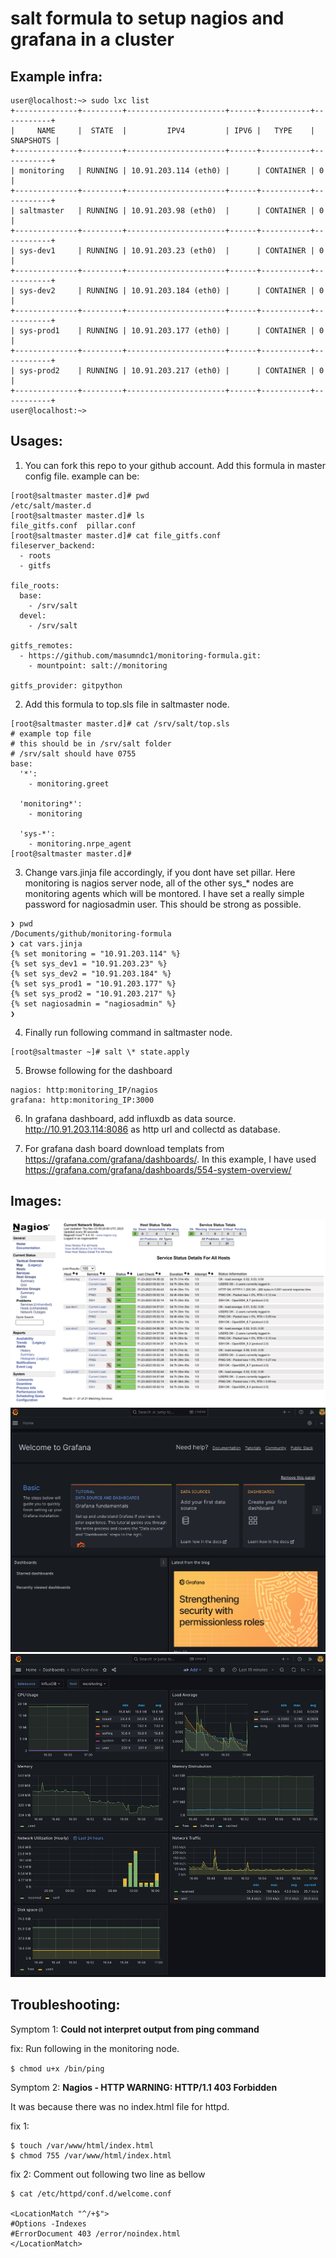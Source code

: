 # salt formula to setup nagios and grafana in a cluster

## Example infra:
```
user@localhost:~> sudo lxc list
+--------------+---------+----------------------+------+-----------+-----------+
|     NAME     |  STATE  |         IPV4         | IPV6 |   TYPE    | SNAPSHOTS |
+--------------+---------+----------------------+------+-----------+-----------+
| monitoring   | RUNNING | 10.91.203.114 (eth0) |      | CONTAINER | 0         |
+--------------+---------+----------------------+------+-----------+-----------+
| saltmaster   | RUNNING | 10.91.203.98 (eth0)  |      | CONTAINER | 0         |
+--------------+---------+----------------------+------+-----------+-----------+
| sys-dev1     | RUNNING | 10.91.203.23 (eth0)  |      | CONTAINER | 0         |
+--------------+---------+----------------------+------+-----------+-----------+
| sys-dev2     | RUNNING | 10.91.203.184 (eth0) |      | CONTAINER | 0         |
+--------------+---------+----------------------+------+-----------+-----------+
| sys-prod1    | RUNNING | 10.91.203.177 (eth0) |      | CONTAINER | 0         |
+--------------+---------+----------------------+------+-----------+-----------+
| sys-prod2    | RUNNING | 10.91.203.217 (eth0) |      | CONTAINER | 0         |
+--------------+---------+----------------------+------+-----------+-----------+
user@localhost:~>
```

## Usages:
1. You can fork this repo to your github account.
Add this formula in master config file. example can be:

```
[root@saltmaster master.d]# pwd
/etc/salt/master.d
[root@saltmaster master.d]# ls
file_gitfs.conf  pillar.conf
[root@saltmaster master.d]# cat file_gitfs.conf
fileserver_backend:
  - roots
  - gitfs

file_roots:
  base:
    - /srv/salt
  devel:
    - /srv/salt

gitfs_remotes:
  - https://github.com/masumndc1/monitoring-formula.git:
    - mountpoint: salt://monitoring

gitfs_provider: gitpython

```
2. Add this formula to top.sls file in saltmaster node.
```
[root@saltmaster master.d]# cat /srv/salt/top.sls
# example top file
# this should be in /srv/salt folder
# /srv/salt should have 0755
base:
  '*':
    - monitoring.greet

  'monitoring*':
    - monitoring

  'sys-*':
    - monitoring.nrpe_agent
[root@saltmaster master.d]#

```
3. Change vars.jinja file accordingly, if you dont have set pillar.
Here monitoring is nagios server node, all of the other sys_* nodes
are monitoring agents which will be montored. I have set a really
simple password for nagiosadmin user. This should be strong as possible.

```
❯ pwd
/Documents/github/monitoring-formula
❯ cat vars.jinja
{% set monitoring = "10.91.203.114" %}
{% set sys_dev1 = "10.91.203.23" %}
{% set sys_dev2 = "10.91.203.184" %}
{% set sys_prod1 = "10.91.203.177" %}
{% set sys_prod2 = "10.91.203.217" %}
{% set nagiosadmin = "nagiosadmin" %}
❯
```

4. Finally run following command in saltmaster node.
```
[root@saltmaster ~]# salt \* state.apply
```

5. Browse following for the dashboard
```
nagios: http:monitoring_IP/nagios
grafana: http:monitoring_IP:3000
```
6. In grafana dashboard, add influxdb as data source.
http://10.91.203.114:8086 as http url and collectd as database.

7. For grafana dash board download templats from
https://grafana.com/grafana/dashboards/. In this example, I have used
https://grafana.com/grafana/dashboards/554-system-overview/

## Images:
![nagios](/images/nagios.png)
![grafana_dashboard](/images/grafana_dashboard.png)
![working grafana dashboard](/images/working_dashboard.png)


## Troubleshooting:

Symptom 1: **Could not interpret output from ping command**

fix:
Run following in the monitoring node.

```$ chmod u+x /bin/ping ```

Symptom 2: **Nagios - HTTP WARNING: HTTP/1.1 403 Forbidden**

It was because there was no index.html file for httpd.

fix 1:
```
$ touch /var/www/html/index.html
$ chmod 755 /var/www/html/index.html
```

fix 2:
Comment out following two line as bellow

```
$ cat /etc/httpd/conf.d/welcome.conf

<LocationMatch "^/+$">
#Options -Indexes
#ErrorDocument 403 /error/noindex.html
</LocationMatch>
```
